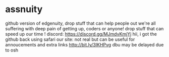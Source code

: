 # assnuity
github version of edgenuity, drop stuff that can help people out
we're all suffering with deep pain of getting up, coders or anyone! drop stuff that can speed up our time !
discord: https://discord.gg/MJmdvKmjYj
hii, i got the github back using safari
our site: not real but can be useful for annoucements and extra links
http://bit.ly/3IKHPvg
dbu may be delayed due to osh
